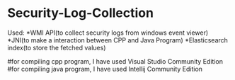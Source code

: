 # Security-Log-Collection

Used:
  *WMI API(to collect security logs from windows event viewer)
  *JNI(to make a interaction between CPP and Java Program)
  *Elasticsearch index(to store the fetched values)




#for compiling cpp program, I have used Visual Studio Community Edition
#for compiling java program, I have used Intellij Community Edition
